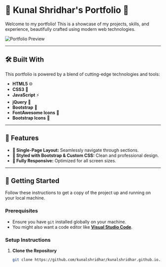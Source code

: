 # 🎨 **Kunal Shridhar's Portfolio** 🌟

Welcome to my portfolio! This is a showcase of my projects, skills, and experience, beautifully crafted using modern web technologies.

![Portfolio Preview](./images/portfolio-preview.png)

---

## 🛠 **Built With**

This portfolio is powered by a blend of cutting-edge technologies and tools:

- **HTML5** 🌐
- **CSS3** 🎨
- **JavaScript** ⚡
- **jQuery** 📜
- **Bootstrap** 💼
- **FontAwesome Icons** 🎉
- **Bootstrap Icons** 🚀

---

## 🌟 **Features**

- **🎯 Single-Page Layout:** Seamlessly navigate through sections.
- **💅 Styled with Bootstrap & Custom CSS:** Clean and professional design.
- **📱 Fully Responsive:** Optimized for all screen sizes.

---

## 🚀 **Getting Started**

Follow these instructions to get a copy of the project up and running on your local machine.

### **Prerequisites**

- Ensure you have `git` installed globally on your machine.
- You might also want a code editor like **[Visual Studio Code](https://code.visualstudio.com/)**.

### **Setup Instructions**

1. **Clone the Repository**

   ```bash
   git clone https://github.com/kunalshridhar/kunalshridhar.github.io.git
